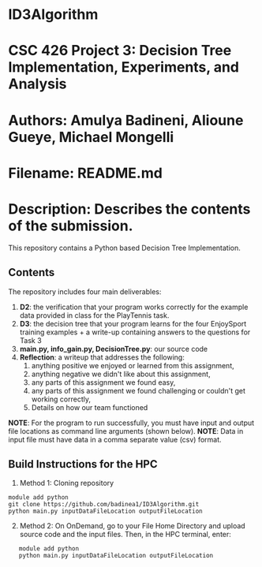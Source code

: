 # ID3Algorithm
# CSC 426 Project 3: Decision Tree Implementation, Experiments, and Analysis
# Authors: Amulya Badineni, Alioune Gueye, Michael Mongelli
# Filename: README.md
# Description: Describes the contents of the submission.

This repository contains a Python based Decision Tree Implementation.

## Contents
The repository includes four main deliverables:
  1. **D2**: the verification that your program works correctly for the example data provided in class for the PlayTennis task.
  2. **D3**: the decision tree that your program learns for the four EnjoySport training examples + a write-up containing answers to the questions for Task 3
  3. **main.py, info_gain.py, DecisionTree.py**: our source code
  4. **Reflection**: a writeup that addresses the following:
       1. anything positive we enjoyed or learned from this assignment,
       2. anything negative we didn't like about this assignment,
       3. any parts of this assignment we found easy,
       4. any parts of this assignment we found challenging or couldn't get working correctly,
       5. Details on how our team functioned
     
**NOTE**: For the program to run successfully, you must have input and output file locations as command line arguments (shown below). 
**NOTE**: Data in input file must have data in a comma separate value (csv) format. 

## Build Instructions for the HPC
1. Method 1: Cloning repository

```
module add python
git clone https://github.com/badinea1/ID3Algorithm.git
python main.py inputDataFileLocation outputFileLocation

```

2. Method 2: 
On OnDemand, go to your File Home Directory and upload source code and the input files. Then, in the HPC terminal, enter: 

``` 
   module add python
   python main.py inputDataFileLocation outputFileLocation
```
